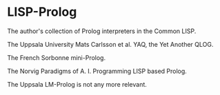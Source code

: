 # LISP-Prolog

The author's collection of Prolog interpreters in the Common LISP.

The Uppsala University Mats Carlsson et al. YAQ, the Yet Another QLOG.

The French Sorbonne mini-Prolog.

The Norvig Paradigms of A. I. Programming LISP based Prolog.

The Uppsala LM-Prolog is not any more relevant.

